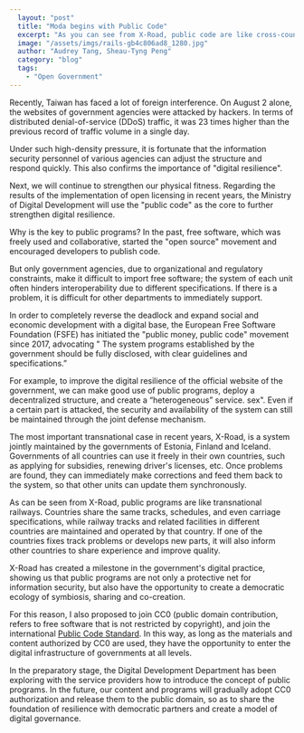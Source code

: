 ```yaml
---
  layout: "post"
  title: "Moda begins with Public Code"
  excerpt: "As you can see from X-Road, public code are like cross-country railways."
  image: "/assets/imgs/rails-gb4c806ad8_1280.jpg"
  author: "Audrey Tang, Sheau-Tyng Peng"
  category: "blog"
  tags: 
    - "Open Government"
---
```



Recently, Taiwan has faced a lot of foreign interference. On August 2 alone, the websites of government agencies were attacked by hackers. In terms of distributed denial-of-service (DDoS) traffic, it was 23 times higher than the previous record of traffic volume in a single day.

Under such high-density pressure, it is fortunate that the information security personnel of various agencies can adjust the structure and respond quickly. This also confirms the importance of "digital resilience". 

Next, we will continue to strengthen our physical fitness. Regarding the results of the implementation of open licensing in recent years, the Ministry of Digital Development will use the "public code" as the core to further strengthen digital resilience. 

Why is the key to public programs? In the past, free software, which was freely used and collaborative, started the "open source" movement and encouraged developers to publish code. 

But only government agencies, due to organizational and regulatory constraints, make it difficult to import free software; the system of each unit often hinders interoperability due to different specifications. If there is a problem, it is difficult for other departments to immediately support. 

In order to completely reverse the deadlock and expand social and economic development with a digital base, the European Free Software Foundation (FSFE) has initiated the "public money, public code" movement since 2017, advocating " The system programs established by the government should be fully disclosed, with clear guidelines and specifications.”

For example, to improve the digital resilience of the official website of the government, we can make good use of public programs, deploy a decentralized structure, and create a “heterogeneous” service. sex". Even if a certain part is attacked, the security and availability of the system can still be maintained through the joint defense mechanism. 

The most important transnational case in recent years, X-Road, is a system jointly maintained by the governments of Estonia, Finland and Iceland. Governments of all countries can use it freely in their own countries, such as applying for subsidies, renewing driver's licenses, etc. Once problems are found, they can immediately make corrections and feed them back to the system, so that other units can update them synchronously. 

As can be seen from X-Road, public programs are like transnational railways. Countries share the same tracks, schedules, and even carriage specifications, while railway tracks and related facilities in different countries are maintained and operated by that country. If one of the countries fixes track problems or develops new parts, it will also inform other countries to share experience and improve quality. 

X-Road has created a milestone in the government's digital practice, showing us that public programs are not only a protective net for information security, but also have the opportunity to create a democratic ecology of symbiosis, sharing and co-creation. 

For this reason, I also proposed to join CC0 (public domain contribution, refers to free software that is not restricted by copyright), and join the international [Public Code Standard](https://standard.publiccode.net/). In this way, as long as the materials and content authorized by CC0 are used, they have the opportunity to enter the digital infrastructure of governments at all levels. 

In the preparatory stage, the Digital Development Department has been exploring with the service providers how to introduce the concept of public programs. In the future, our content and programs will gradually adopt CC0 authorization and release them to the public domain, so as to share the foundation of resilience with democratic partners and create a model of digital governance. 
